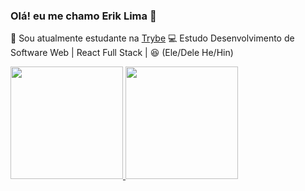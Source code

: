 ### Olá! eu me chamo Erik Lima 👋

📖 Sou atualmente estudante na [Trybe](https://www.betrybe.com/)
💻 Estudo Desenvolvimento de Software Web | React Full Stack |
😆 (Ele/Dele He/Hin)


<div>
  
  <a href="https://github.com/Erik-EFL"/>
  <img height="180em" src="https://github-readme-stats.vercel.app/api?username=Erik-EFL&show_icons=true&theme=material-palenight"/>      
  <img height="180em" src="https://github-readme-stats.vercel.app/api/top-langs/?username=Erik-EFL&show_icons=true&theme=material-palenight"/>

</div>
